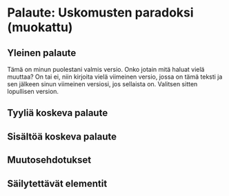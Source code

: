 # Palaute: Uskomusten paradoksi (muokattu)

## Yleinen palaute
Tämä on minun puolestani valmis versio. Onko jotain mitä haluat vielä muuttaa? 
On tai ei, niin kirjoita vielä viimeinen versio, jossa on tämä teksti ja sen jälkeen sinun viimeinen versiosi, jos
sellaista on. Valitsen sitten lopullisen version.

## Tyyliä koskeva palaute
<!-- Säilyikö tyyli sopivana? -->

## Sisältöä koskeva palaute
<!-- Toimivatko muutokset? -->

## Muutosehdotukset
<!-- Mitä konkreettisia muutoksia haluat? -->

## Säilytettävät elementit
<!-- Mitkä osat toimivat hyvin ja haluat säilyttää? -->
